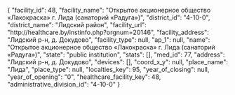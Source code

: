 {
    "facility_id": 48,
    "facility_name": "Открытое акционерное общество «Лакокраска» г. Лида (санаторий «Радуга»)",
    "district_id": "4-10-0",
    "district_name": "Лидский район",
    "facility_url": "http:\/\/healthcare.by\/instinfo.php?orgnum=20146",
    "facility_address": "Лидский р-н, д. Докудово",
    "facility_type": null,
    "ap_1": null,
    "name": "Открытое акционерное общество «Лакокраска» г. Лида (санаторий «Радуга»)",
    "state": "public institution",
    "stats": [],
    "med_id": 77,
    "address": "Лидский р-н, д. Докудово",
    "devices": [],
    "coord_x_y": null,
    "place_name": "Лида",
    "place_type": null,
    "localties_key": 95,
    "year_of_closing": null,
    "year_of_opening": "0",
    "healthcare_facility_key": 48,
    "administrative_division_id": "4-10-0"
}